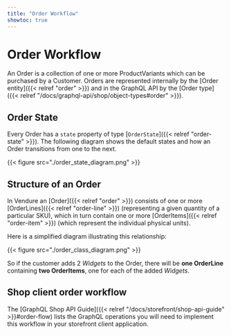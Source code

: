 ```yaml
---
title: "Order Workflow"
showtoc: true
---
```


# Order Workflow

An Order is a collection of one or more ProductVariants which can be purchased by a Customer. Orders are represented internally by the [Order entity]({{< relref "order" >}}) and in the GraphQL API by the [Order type]({{< relref "/docs/graphql-api/shop/object-types#order" >}}).

## Order State

Every Order has a `state` property of type [`OrderState`]({{< relref "order-state" >}}). The following diagram shows the default states and how an Order transitions from one to the next.

{{< figure src="./order_state_diagram.png" >}}

## Structure of an Order

In Vendure an [Order]({{< relref "order" >}}) consists of one or more [OrderLines]({{< relref "order-line" >}}) (representing a given quantity of a particular SKU), which in turn contain one or more [OrderItems]({{< relref "order-item" >}}) (which represent the individual physical units). 

Here is a simplified diagram illustrating this relationship:

{{< figure src="./order_class_diagram.png" >}}

So if the customer adds 2 *Widgets* to the Order, there will be **one OrderLine** containing **two OrderItems**, one for each of the added *Widgets*.

## Shop client order workflow

The [GraphQL Shop API Guide]({{< relref "/docs/storefront/shop-api-guide" >}}#order-flow) lists the GraphQL operations you will need to implement this workflow in your storefront client application.

